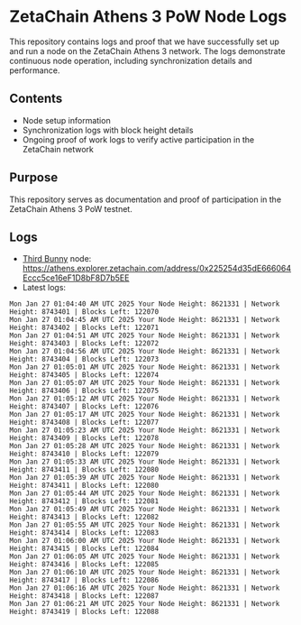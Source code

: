 # ZetaChain Athens 3 PoW Node Logs
This repository contains logs and proof that we have successfully set up and run a node on the ZetaChain Athens 3 network. The logs demonstrate continuous node operation, including synchronization details and performance.

## Contents
- Node setup information
- Synchronization logs with block height details
- Ongoing proof of work logs to verify active participation in the ZetaChain network

## Purpose
This repository serves as documentation and proof of participation in the ZetaChain Athens 3 PoW testnet.

## Logs

- [Third Bunny](https://thirdbunny.xyz/) node: https://athens.explorer.zetachain.com/address/0x225254d35dE666064Eccc5ce16eF1D8bF8D7b5EE
- Latest logs:
```
Mon Jan 27 01:04:40 AM UTC 2025 Your Node Height: 8621331 | Network Height: 8743401 | Blocks Left: 122070
Mon Jan 27 01:04:45 AM UTC 2025 Your Node Height: 8621331 | Network Height: 8743402 | Blocks Left: 122071
Mon Jan 27 01:04:51 AM UTC 2025 Your Node Height: 8621331 | Network Height: 8743403 | Blocks Left: 122072
Mon Jan 27 01:04:56 AM UTC 2025 Your Node Height: 8621331 | Network Height: 8743404 | Blocks Left: 122073
Mon Jan 27 01:05:01 AM UTC 2025 Your Node Height: 8621331 | Network Height: 8743405 | Blocks Left: 122074
Mon Jan 27 01:05:07 AM UTC 2025 Your Node Height: 8621331 | Network Height: 8743406 | Blocks Left: 122075
Mon Jan 27 01:05:12 AM UTC 2025 Your Node Height: 8621331 | Network Height: 8743407 | Blocks Left: 122076
Mon Jan 27 01:05:17 AM UTC 2025 Your Node Height: 8621331 | Network Height: 8743408 | Blocks Left: 122077
Mon Jan 27 01:05:23 AM UTC 2025 Your Node Height: 8621331 | Network Height: 8743409 | Blocks Left: 122078
Mon Jan 27 01:05:28 AM UTC 2025 Your Node Height: 8621331 | Network Height: 8743410 | Blocks Left: 122079
Mon Jan 27 01:05:33 AM UTC 2025 Your Node Height: 8621331 | Network Height: 8743411 | Blocks Left: 122080
Mon Jan 27 01:05:39 AM UTC 2025 Your Node Height: 8621331 | Network Height: 8743411 | Blocks Left: 122080
Mon Jan 27 01:05:44 AM UTC 2025 Your Node Height: 8621331 | Network Height: 8743412 | Blocks Left: 122081
Mon Jan 27 01:05:49 AM UTC 2025 Your Node Height: 8621331 | Network Height: 8743413 | Blocks Left: 122082
Mon Jan 27 01:05:55 AM UTC 2025 Your Node Height: 8621331 | Network Height: 8743414 | Blocks Left: 122083
Mon Jan 27 01:06:00 AM UTC 2025 Your Node Height: 8621331 | Network Height: 8743415 | Blocks Left: 122084
Mon Jan 27 01:06:05 AM UTC 2025 Your Node Height: 8621331 | Network Height: 8743416 | Blocks Left: 122085
Mon Jan 27 01:06:10 AM UTC 2025 Your Node Height: 8621331 | Network Height: 8743417 | Blocks Left: 122086
Mon Jan 27 01:06:16 AM UTC 2025 Your Node Height: 8621331 | Network Height: 8743418 | Blocks Left: 122087
Mon Jan 27 01:06:21 AM UTC 2025 Your Node Height: 8621331 | Network Height: 8743419 | Blocks Left: 122088
```
